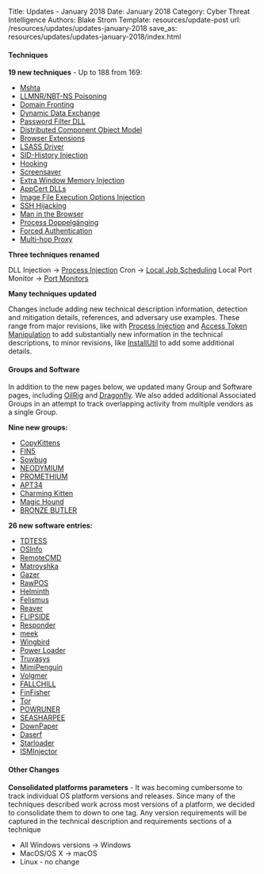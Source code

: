 Title: Updates - January 2018
Date: January 2018
Category: Cyber Threat Intelligence
Authors: Blake Strom
Template: resources/update-post
url: /resources/updates/updates-january-2018
save_as: resources/updates/updates-january-2018/index.html

#### Techniques

**19 new techniques** - Up to 188 from 169:

* [Mshta](/techniques/T1170)
* [LLMNR/NBT-NS Poisoning](/techniques/T1171)
* [Domain Fronting](/techniques/T1172)
* [Dynamic Data Exchange](/techniques/T1173)
* [Password Filter DLL](/techniques/T1174)
* [Distributed Component Object Model](/techniques/T1175)
* [Browser Extensions](/techniques/T1176)
* [LSASS Driver](/techniques/T1177)
* [SID-History Injection](/techniques/T1178)
* [Hooking](/techniques/T1179)
* [Screensaver](/techniques/T1180)
* [Extra Window Memory Injection](/techniques/T1181)
* [AppCert DLLs](/techniques/T1182)
* [Image File Execution Options Injection](/techniques/T1183)
* [SSH Hijacking](/techniques/T1184)
* [Man in the Browser](/techniques/T1185)
* [Process Doppelgänging](/techniques/T1186)
* [Forced Authentication](/techniques/T1187)
* [Multi-hop Proxy](/techniques/T1188)

**Three techniques renamed**

DLL Injection -> [Process Injection](/techniques/T1055)
Cron -> [Local Job Scheduling](/techniques/T1168)
Local Port Monitor -> [Port Monitors](/techniques/T1013)

**Many techniques updated**

Changes include adding new technical description information, detection and mitigation details, references, and adversary use examples. These range from major revisions, like with [Process Injection](/techniques/T1055) and [Access Token Manipulation](/techniques/T1134) to add substantially new information in the technical descriptions, to minor revisions, like [InstallUtil](/techniques/T1118) to add some additional details.

#### Groups and Software

In addition to the new pages below, we updated many Group and Software pages, including [OilRig](/groups/G0049) and [Dragonfly](/groups/G0035). We also added additional Associated Groups in an attempt to track overlapping activity from multiple vendors as a single Group.

**Nine new groups:**

* [CopyKittens](/groups/G0052)
* [FIN5](/groups/G0053)
* [Sowbug](/groups/G0054)
* [NEODYMIUM](/groups/G0055)
* [PROMETHIUM](/groups/G0056)
* [APT34](/groups/G0057)
* [Charming Kitten](/groups/G0058)
* [Magic Hound](/groups/G0059)
* [BRONZE BUTLER](/groups/G0060)

**26 new software entries:**

* [TDTESS](/software/S0164)
* [OSInfo](/software/S0165)
* [RemoteCMD](/software/S0166)
* [Matroyshka](/software/S0167)
* [Gazer](/software/S0168)
* [RawPOS](/software/S0169)
* [Helminth](/software/S0170)
* [Felismus](/software/S0171)
* [Reaver](/software/S0172)
* [FLIPSIDE](/software/S0173)
* [Responder](/software/S0174)
* [meek](/software/S0175)
* [Wingbird](/software/S0176)
* [Power Loader](/software/S0177)
* [Truvasys](/software/S0178)
* [MimiPenguin](/software/S0179)
* [Volgmer](/software/S0180)
* [FALLCHILL](/software/S0181)
* [FinFisher](/software/S0182)
* [Tor](/software/S0183)
* [POWRUNER](/software/S0184)
* [SEASHARPEE](/software/S0185)
* [DownPaper](/software/S0186)
* [Daserf](/software/S0187)
* [Starloader](/software/S0188)
* [ISMInjector](/software/S0189)

#### Other Changes

**Consolidated platforms parameters** - It was becoming cumbersome to track individual OS platform versions and releases. Since many of the techniques described work across most versions of a platform, we decided to consolidate them to down to one tag. Any version requirements will be captured in the technical description and requirements sections of a technique

* All Windows versions -> Windows
* MacOS/OS X -> macOS
* Linux - no change